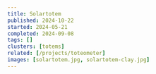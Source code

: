 ```yaml
---
title: Solartotem
published: 2024-10-22
started: 2024-05-21
completed: 2024-09-08
tags: []
clusters: [totems]
related: [/projects/toteometer]
images: [solartotem.jpg, solartotem-clay.jpg]
---
```

